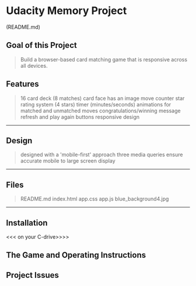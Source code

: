 # Udacity Memory Project
 (README.md)

Goal of this Project
--------------------

> Build a browser-based card matching game that is responsive across all devices.

Features
--------
> 16 card deck (8 matches)
> card face has an image
> move counter
> star rating system (4 stars)
> timer (minutes/seconds)
> animations for matched and unmatched moves
> congratulations/winning message
> refresh and play again buttons
> responsive design

------
Design
------
> designed with a 'mobile-first' approach
> three media queries ensure accurate mobile to large screen display

-----
Files
-----
> README.md
> index.html
> app.css
> app.js
> blue_background4.jpg

------------
Installation
------------

<<< on your C-drive>>>>


## The Game and Operating Instructions




## Project Issues


